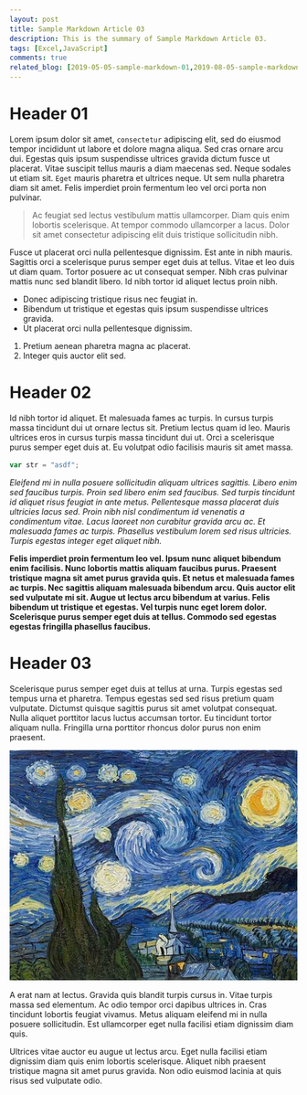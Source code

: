 ```yaml
---
layout: post
title: Sample Markdown Article 03
description: This is the summary of Sample Markdown Article 03.
tags: [Excel,JavaScript]
comments: true
related_blog: [2019-05-05-sample-markdown-01,2019-08-05-sample-markdown-02]
---
```


# Header 01

Lorem ipsum dolor sit amet, `consectetur` adipiscing elit, sed do eiusmod tempor incididunt ut labore et dolore magna aliqua. Sed cras ornare arcu dui. Egestas quis ipsum suspendisse ultrices gravida dictum fusce ut placerat. Vitae suscipit tellus mauris a diam maecenas sed. Neque sodales ut etiam sit. `Eget` mauris pharetra et ultrices neque. Ut sem nulla pharetra diam sit amet. Felis imperdiet proin fermentum leo vel orci porta non pulvinar. 

> Ac feugiat sed lectus vestibulum mattis ullamcorper. Diam quis enim lobortis scelerisque. At tempor commodo ullamcorper a lacus. Dolor sit amet consectetur adipiscing elit duis tristique sollicitudin nibh.

Fusce ut placerat orci nulla pellentesque dignissim. Est ante in nibh mauris. Sagittis orci a scelerisque purus semper eget duis at tellus. Vitae et leo duis ut diam quam. Tortor posuere ac ut consequat semper. Nibh cras pulvinar mattis nunc sed blandit libero. Id nibh tortor id aliquet lectus proin nibh. 

* Donec adipiscing tristique risus nec feugiat in. 
* Bibendum ut tristique et egestas quis ipsum suspendisse ultrices gravida.
* Ut placerat orci nulla pellentesque dignissim.

1. Pretium aenean pharetra magna ac placerat.
2. Integer quis auctor elit sed.

# Header 02

Id nibh tortor id aliquet. Et malesuada fames ac turpis. In cursus turpis massa tincidunt dui ut ornare lectus sit. Pretium lectus quam id leo. Mauris ultrices eros in cursus turpis massa tincidunt dui ut. Orci a scelerisque purus semper eget duis at. Eu volutpat odio facilisis mauris sit amet massa.

```JavaScript
var str = "asdf";
```

*Eleifend mi in nulla posuere sollicitudin aliquam ultrices sagittis. Libero enim sed faucibus turpis. Proin sed libero enim sed faucibus. Sed turpis tincidunt id aliquet risus feugiat in ante metus. Pellentesque massa placerat duis ultricies lacus sed. Proin nibh nisl condimentum id venenatis a condimentum vitae. Lacus laoreet non curabitur gravida arcu ac. Et malesuada fames ac turpis. Phasellus vestibulum lorem sed risus ultricies. Turpis egestas integer eget aliquet nibh.*

**Felis imperdiet proin fermentum leo vel. Ipsum nunc aliquet bibendum enim facilisis. Nunc lobortis mattis aliquam faucibus purus. Praesent tristique magna sit amet purus gravida quis. Et netus et malesuada fames ac turpis. Nec sagittis aliquam malesuada bibendum arcu. Quis auctor elit sed vulputate mi sit. Augue ut lectus arcu bibendum at varius. Felis bibendum ut tristique et egestas. Vel turpis nunc eget lorem dolor. Scelerisque purus semper eget duis at tellus. Commodo sed egestas egestas fringilla phasellus faucibus.**

# Header 03

Scelerisque purus semper eget duis at tellus at urna. Turpis egestas sed tempus urna et pharetra. Tempus egestas sed sed risus pretium quam vulputate. Dictumst quisque sagittis purus sit amet volutpat consequat. Nulla aliquet porttitor lacus luctus accumsan tortor. Eu tincidunt tortor aliquam nulla. Fringilla urna porttitor rhoncus dolor purus non enim praesent. 

![starry night](/img/blogs/2020-01-31/starry-night.jpg)

A erat nam at lectus. Gravida quis blandit turpis cursus in. Vitae turpis massa sed elementum. Ac odio tempor orci dapibus ultrices in. Cras tincidunt lobortis feugiat vivamus. Metus aliquam eleifend mi in nulla posuere sollicitudin. Est ullamcorper eget nulla facilisi etiam dignissim diam quis. 

Ultrices vitae auctor eu augue ut lectus arcu. Eget nulla facilisi etiam dignissim diam quis enim lobortis scelerisque. Aliquet nibh praesent tristique magna sit amet purus gravida. Non odio euismod lacinia at quis risus sed vulputate odio.